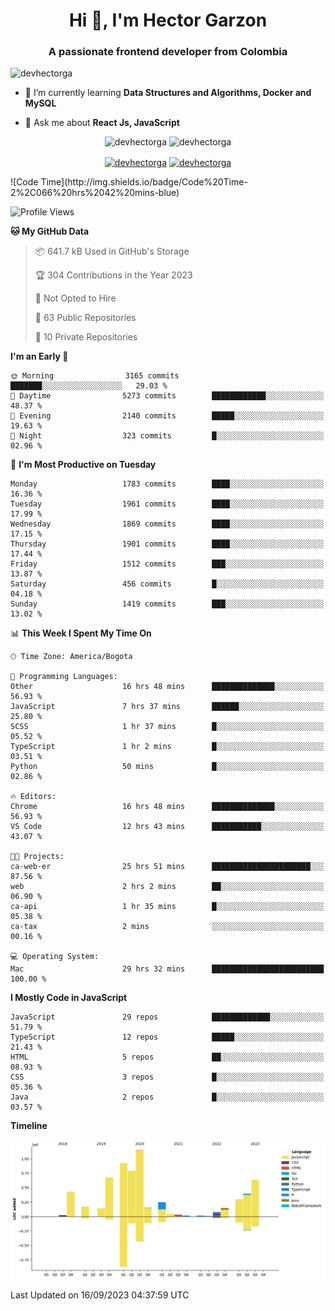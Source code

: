 <h1 align="center">Hi 👋, I'm Hector Garzon</h1>
<h3 align="center">A passionate frontend developer from Colombia</h3>

<p align="left"> <img src="https://komarev.com/ghpvc/?username=devhectorga" alt="devhectorga" /> </p>

- 🌱 I’m currently learning **Data Structures and Algorithms, Docker and MySQL**

- 💬 Ask me about **React Js, JavaScript**

<p align="center"> <img src="https://github-readme-stats.vercel.app/api?username=devhectorga&count_private=true&show_icons=true" alt="devhectorga" /> <img src="https://github-readme-stats.vercel.app/api/top-langs/?username=devhectorga&layout=compact" alt="devhectorga" /></p>

<p align="center">
<a href="https://twitter.com/devhectorga" target="blank"><img align="center" src="https://cdn.jsdelivr.net/npm/simple-icons@3.0.1/icons/twitter.svg" alt="devhectorga" height="20" width="20" /></a>
<a href="https://linkedin.com/in/devhectorga" target="blank"><img align="center" src="https://cdn.jsdelivr.net/npm/simple-icons@3.0.1/icons/linkedin.svg" alt="devhectorga" height="20" width="20" /></a>
</p>
<!--START_SECTION:waka-->
![Code Time](http://img.shields.io/badge/Code%20Time-2%2C066%20hrs%2042%20mins-blue)

![Profile Views](http://img.shields.io/badge/Profile%20Views-0-blue)

**🐱 My GitHub Data** 

> 📦 641.7 kB Used in GitHub's Storage 
 > 
> 🏆 304 Contributions in the Year 2023
 > 
> 🚫 Not Opted to Hire
 > 
> 📜 63 Public Repositories 
 > 
> 🔑 10 Private Repositories 
 > 
**I'm an Early 🐤** 

```text
🌞 Morning                3165 commits        ███████░░░░░░░░░░░░░░░░░░   29.03 % 
🌆 Daytime                5273 commits        ████████████░░░░░░░░░░░░░   48.37 % 
🌃 Evening                2140 commits        █████░░░░░░░░░░░░░░░░░░░░   19.63 % 
🌙 Night                  323 commits         █░░░░░░░░░░░░░░░░░░░░░░░░   02.96 % 
```
📅 **I'm Most Productive on Tuesday** 

```text
Monday                   1783 commits        ████░░░░░░░░░░░░░░░░░░░░░   16.36 % 
Tuesday                  1961 commits        ████░░░░░░░░░░░░░░░░░░░░░   17.99 % 
Wednesday                1869 commits        ████░░░░░░░░░░░░░░░░░░░░░   17.15 % 
Thursday                 1901 commits        ████░░░░░░░░░░░░░░░░░░░░░   17.44 % 
Friday                   1512 commits        ███░░░░░░░░░░░░░░░░░░░░░░   13.87 % 
Saturday                 456 commits         █░░░░░░░░░░░░░░░░░░░░░░░░   04.18 % 
Sunday                   1419 commits        ███░░░░░░░░░░░░░░░░░░░░░░   13.02 % 
```


📊 **This Week I Spent My Time On** 

```text
🕑︎ Time Zone: America/Bogota

💬 Programming Languages: 
Other                    16 hrs 48 mins      ██████████████░░░░░░░░░░░   56.93 % 
JavaScript               7 hrs 37 mins       ██████░░░░░░░░░░░░░░░░░░░   25.80 % 
SCSS                     1 hr 37 mins        █░░░░░░░░░░░░░░░░░░░░░░░░   05.52 % 
TypeScript               1 hr 2 mins         █░░░░░░░░░░░░░░░░░░░░░░░░   03.51 % 
Python                   50 mins             █░░░░░░░░░░░░░░░░░░░░░░░░   02.86 % 

🔥 Editors: 
Chrome                   16 hrs 48 mins      ██████████████░░░░░░░░░░░   56.93 % 
VS Code                  12 hrs 43 mins      ███████████░░░░░░░░░░░░░░   43.07 % 

🐱‍💻 Projects: 
ca-web-er                25 hrs 51 mins      ██████████████████████░░░   87.56 % 
web                      2 hrs 2 mins        ██░░░░░░░░░░░░░░░░░░░░░░░   06.90 % 
ca-api                   1 hr 35 mins        █░░░░░░░░░░░░░░░░░░░░░░░░   05.38 % 
ca-tax                   2 mins              ░░░░░░░░░░░░░░░░░░░░░░░░░   00.16 % 

💻 Operating System: 
Mac                      29 hrs 32 mins      █████████████████████████   100.00 % 
```

**I Mostly Code in JavaScript** 

```text
JavaScript               29 repos            █████████████░░░░░░░░░░░░   51.79 % 
TypeScript               12 repos            █████░░░░░░░░░░░░░░░░░░░░   21.43 % 
HTML                     5 repos             ██░░░░░░░░░░░░░░░░░░░░░░░   08.93 % 
CSS                      3 repos             █░░░░░░░░░░░░░░░░░░░░░░░░   05.36 % 
Java                     2 repos             █░░░░░░░░░░░░░░░░░░░░░░░░   03.57 % 
```



**Timeline**

![Lines of Code chart](https://raw.githubusercontent.com/devHectorGa/devHectorGa/master/assets/bar_graph.png)


 Last Updated on 16/09/2023 04:37:59 UTC
<!--END_SECTION:waka-->
